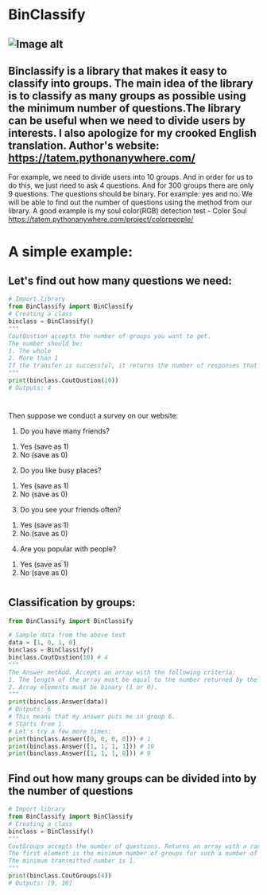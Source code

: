 # BinClassify
![Image alt](https://res.cloudinary.com/tatemmedia/image/upload/v1641976135/logoBinClassify.jpg)
---
Binclassify is a library that makes it easy to classify into groups. The main idea of the library is to classify as many groups as possible using the minimum number of questions.The library can be useful when we need to divide users by interests.
I also apologize for my crooked English translation.
Author's website:
https://tatem.pythonanywhere.com/
---
For example, we need to divide users into 10 groups. And in order for us to do this, we just need to ask 4 questions. And for 300 groups there are only 9 questions.
The questions should be binary. For example: yes and no. We will be able to find out the number of questions using the method from our library. 
A good example is my soul color(RGB) detection test - Color Soul https://tatem.pythonanywhere.com/project/colorpeople/
#
#
# A simple example:
## Let's find out how many questions we need:
```python
# Import library
from BinClassify import BinClassify
# Creating a class
binclass = BinClassify()
"""
CoutQustion accepts the number of groups you want to get.
The number should be:
1. The whole
2. More than 1
If the transfer is successful, it returns the number of responses that you must pass to the Answer method.
"""
print(binclass.CoutQustion(10))
# Outputs: 4
```
#
#
Then suppose we conduct a survey on our website:
1) Do you have many friends?
1. Yes (save as 1)
2. No (save as 0)
2) Do you like busy places?
1. Yes (save as 1)
2. No (save as 0)
3) Do you see your friends often?
1. Yes (save as 1)
2. No (save as 0)
4) Are you popular with people?
1. Yes (save as 1)
2. No (save as 0)
#
#
## Classification by groups:
```python
from BinClassify import BinClassify

# Sample data from the above test
data = [1, 0, 1, 0]
binclass = BinClassify()
binclass.CoutQustion(10) # 4
"""
The Answer method. Accepts an array with the following criteria:
1. The length of the array must be equal to the number returned by the CoutQustion method.
2. Array elements must be binary (1 or 0).
"""
print(binclass.Answer(data))
# Outputs: 6
# This means that my answer puts me in group 6.
# Starts from 1.
# Let's try a few more times:
print(binclass.Answer([0, 0, 0, 0])) # 1 
print(binclass.Answer([1, 1, 1, 1])) # 10
print(binclass.Answer([1, 1, 1, 0])) # 9
```
## Find out how many groups can be divided into by the number of questions
```python
# Import library
from BinClassify import BinClassify
# Creating a class
binclass = BinClassify()
"""
CoutGroups accepts the number of questions. Returns an array with a range of the number of groups.
The first element is the minimum number of groups for such a number of questions, the second is the maximum.
The minimum transmitted number is 1.
"""
print(binclass.CoutGroups(4))
# Outputs: [9, 16]
```